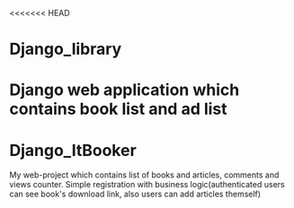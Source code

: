 <<<<<<< HEAD
# Django_library
Django web application which contains book list and ad list
=======
# Django_ItBooker
My web-project which contains list of books and articles, comments and views counter. Simple registration with business logic(authenticated users can see book's download link, also users can add articles themself)


